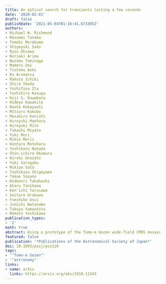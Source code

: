 ```yaml
---
title: An optical search for transients lasting a few seconds
date: '2020-02-01'
draft: false
publishDate: '2021-05-04T01:16:41.673305Z'
authors:
- Michael W. Richmond
- Masaomi Tanaka
- Tomoki Morokuma
- Shigeyuki Sako
- Ryou Ohsawa
- Noriaki Arima
- Nozomu Tominaga
- Mamoru Doi
- Tsutomu Aoki
- Ko Arimatsu
- Makoto Ichiki
- Shiro Ikeda
- Yoshifusa Ita
- Toshihiro Kasuga
- Koji S. Kawabata
- Hideyo Kawakita
- Naoto Kobayashi
- Mitsuru Kokubo
- Masahiro Konishi
- Hiroyuki Maehara
- Hiroyuki Mito
- Takashi Miyata
- Yuki Mori
- Mikio Morii
- Kentaro Motohara
- Yoshikazu Nakada
- Shin-ichiro Okumura
- Hiroki Onozato
- Yuki Sarugaku
- Mikiya Sato
- Toshikazu Shigeyama
- Takao Soyano
- Hidenori Takahashi
- Ataru Tanikawa
- Ken'ichi Tarusawa
- Seitaro Urakawa
- Fumihiko Usui
- Junichi Watanabe
- Takuya Yamashita
- Makoto Yoshikawa
publication_types:
- '2'
math: true
abstract: Using a prototype of the Tomo-e Gozen wide-field CMOS mosaic camera, we acquire wide-field optical images at a cadence of 2 Hz and search them for transient sources of duration 1.5 to 11.5 seconds. Over the course of eight nights, our survey encompasses the equivalent of roughly two days on one square degree, to a fluence equivalent to a limiting magnitude about $V=15.6$ in a 1-second exposure. After examining by eye the candidates identified by a software pipeline, we find no sources which meet all our criteria. We compute upper limits to the rate of optical transients consistent with our survey, and compare those to the rates expected and observed for representative sources of ephemeral optical light.
featured: false
publication: '*Publications of the Astronomical Society of Japan*'
doi: 10.1093/pasj/psz120
tags:
- '"Tomo-e Gozen"'
- '"astronomy"'
links:
- name: arXiv
  links: https://arxiv.org/abs/1910.11343
---
```

